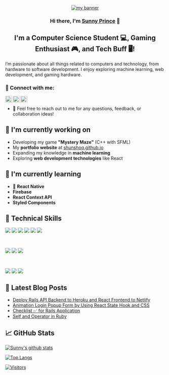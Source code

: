 <p align="center">
  <a href="https://shunshoq.github.io/" target="_blank" rel="noreferrer"><img src="https://user-images.githubusercontent.com/75753187/123350185-74ce0900-d528-11eb-848d-d92955dbb944.png" alt="my banner"></a>
</p>

<h3 align="center">
Hi there, I'm <a href="https://shunshoq.github.io/" target="_blank" rel="noreferrer">Sunny Prince</a> 👋
</h3>

<h2 align="center">
I'm a Computer Science Student 💻, Gaming Enthusiast 🎮, and Tech Buff 🖥!
</h2> 

I’m passionate about all things related to computers and technology, from hardware to software development. I enjoy exploring machine learning, web development, and gaming hardware.

### 🤝 Connect with me:

<a href="https://www.linkedin.com/in/sunnyp2050/"><img align="left" src="https://raw.githubusercontent.com/yushi1007/yushi1007/main/images/linkedin.svg" alt="Sunny Prince | LinkedIn" width="21px"/></a>
<a href="https://instagram.com/yushi.95"><img align="left" src="https://raw.githubusercontent.com/yushi1007/yushi1007/main/images/instagram.svg" alt="Sunny Prince | Instagram" width="21px"/></a>
<a href="https://github.com/Shunshoq"><img align="left" src="https://raw.githubusercontent.com/yushi1007/yushi1007/main/images/github.svg" alt="Sunny Prince | GitHub" width="21px"/></a>
</br>
- 💬 Feel free to reach out to me for any questions, feedback, or collaboration ideas!

## 🔭 I'm currently working on

- Developing my game **"Mystery Maze"** (C++ with SFML)
- My **portfolio website** at [shunshoq.github.io](https://shunshoq.github.io/)
- Expanding my knowledge in **machine learning**
- Exploring **web development technologies** like React

## 🌱 I'm currently learning

- 📱 **React Native**
- **Firebase**
- **React Context API**
- **Styled Components**  

## 💼 Technical Skills

![](https://img.shields.io/badge/Code-Python-informational?style=flat&logo=python&color=3776AB)
![](https://img.shields.io/badge/Code-JavaScript-informational?style=flat&logo=javascript&color=F7DF1E)
![](https://img.shields.io/badge/Code-HTML5-informational?style=flat&logo=HTML5&color=E34F26)
![](https://img.shields.io/badge/Code-CSS3-informational?style=flat&logo=CSS3&color=1572B6)
![](https://img.shields.io/badge/Code-C++-informational?style=flat&logo=cplusplus&color=00599C)
![](https://img.shields.io/badge/Code-Ruby-informational?style=flat&logo=Ruby&color=CC342D)

</br>

![](https://img.shields.io/badge/Style-Bootstrap-informational?style=flat&logo=Bootstrap&color=7952B3)
![](https://img.shields.io/badge/Style-CSS3-informational?style=flat&logo=CSS3&color=1572B6)
![](https://img.shields.io/badge/Style-styled--components-informational?style=flat&logo=styled-components&color=DB7093)

</br>

![](https://img.shields.io/badge/Tools-Git-informational?style=flat&logo=Git&color=F05032)
![](https://img.shields.io/badge/Tools-GitHub-informational?style=flat&logo=GitHub&color=181717)
![](https://img.shields.io/badge/Tools-Visual_Studio-informational?style=flat&logo=visualstudio&color=5C2D91)

## 📝 Latest Blog Posts

- [Deploy Rails API Backend to Heroku and React Frontend to Netlify](https://yushi95.medium.com/deploy-rails-api-backend-to-heroku-and-react-frontend-to-netlify-b515239d5022)
- [Animation Login Popup Form by Using React State Hook and CSS](https://medium.com/geekculture/animation-login-popup-form-by-using-react-state-hook-and-css-7ecf803f1fa9)
- [Checklist ✅ for Rails Application](https://yushi95.medium.com/checklist-for-rails-application-30868cb4f48b)
- [Self and Operator in Ruby](https://blog.usejournal.com/self-in-ruby-5e8a91fa4602)

## 📈 GitHub Stats 

[![Sunny's github stats](https://github-readme-stats.vercel.app/api?username=Shunshoq)](https://github.com/Shunshoq)

[![Top Langs](https://github-readme-stats.vercel.app/api/top-langs/?username=Shunshoq&layout=compact)](https://github.com/Shunshoq)

[![Visitors](https://visitor-badge.glitch.me/badge?page_id=Shunshoq.Shunshoq)](https://shunshoq.github.io/)

